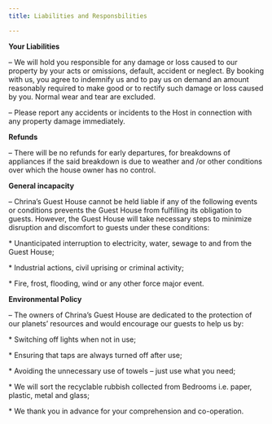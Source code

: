 ```yaml
---
title: Liabilities and Responsbilities

---
```

**Your Liabilities**

– We will hold you responsible for any damage or loss caused to our property by your acts or omissions, default, accident or neglect. By booking with us, you agree to indemnify us and to pay us on demand an amount reasonably required to make good or to rectify such damage or loss caused by you. Normal wear and tear are excluded.

– Please report any accidents or incidents to the Host in connection with any property damage immediately.

**Refunds**

– There will be no refunds for early departures, for breakdowns of appliances if the said breakdown is due to weather and /or other conditions over which the house owner has no control.

**General incapacity**

– Chrina’s Guest House cannot be held liable if any of the following events or conditions prevents the Guest House from fulfilling its obligation to guests. However, the Guest House will take necessary steps to minimize disruption and discomfort to guests under these conditions:

\* Unanticipated interruption to electricity, water, sewage to and from the Guest House;

\* Industrial actions, civil uprising or criminal activity;

\* Fire, frost, flooding, wind or any other force major event.

**Environmental Policy**

– The owners of Chrina’s Guest House are dedicated to the protection of our planets’ resources and would encourage our guests to help us by:

\* Switching off lights when not in use;

\* Ensuring that taps are always turned off after use;

\* Avoiding the unnecessary use of towels – just use what you need;

\* We will sort the recyclable rubbish collected from Bedrooms i.e. paper, plastic, metal and glass;

\* We thank you in advance for your comprehension and co-operation.